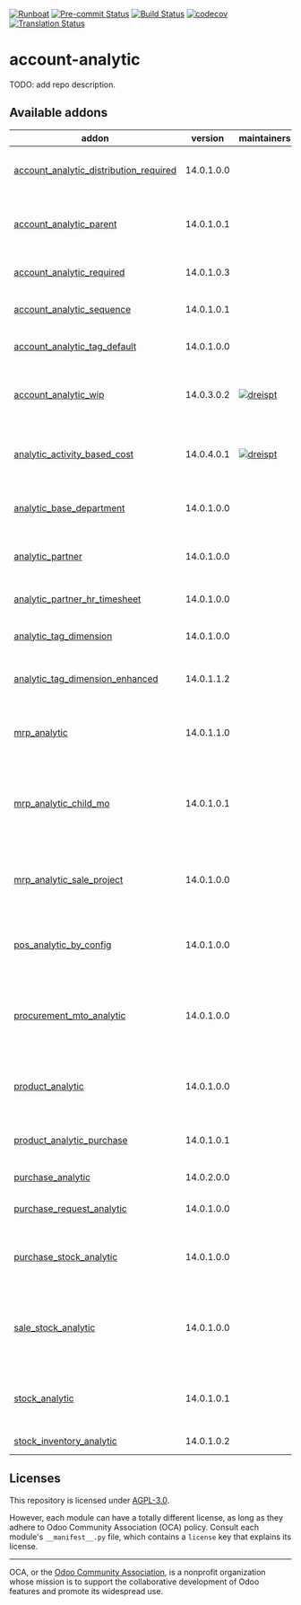 
[![Runboat](https://img.shields.io/badge/runboat-Try%20me-875A7B.png)](https://runboat.odoo-community.org/builds?repo=OCA/account-analytic&target_branch=14.0)
[![Pre-commit Status](https://github.com/OCA/account-analytic/actions/workflows/pre-commit.yml/badge.svg?branch=14.0)](https://github.com/OCA/account-analytic/actions/workflows/pre-commit.yml?query=branch%3A14.0)
[![Build Status](https://github.com/OCA/account-analytic/actions/workflows/test.yml/badge.svg?branch=14.0)](https://github.com/OCA/account-analytic/actions/workflows/test.yml?query=branch%3A14.0)
[![codecov](https://codecov.io/gh/OCA/account-analytic/branch/14.0/graph/badge.svg)](https://codecov.io/gh/OCA/account-analytic)
[![Translation Status](https://translation.odoo-community.org/widgets/account-analytic-14-0/-/svg-badge.svg)](https://translation.odoo-community.org/engage/account-analytic-14-0/?utm_source=widget)

<!-- /!\ do not modify above this line -->

# account-analytic

TODO: add repo description.

<!-- /!\ do not modify below this line -->

<!-- prettier-ignore-start -->

[//]: # (addons)

Available addons
----------------
addon | version | maintainers | summary
--- | --- | --- | ---
[account_analytic_distribution_required](account_analytic_distribution_required/) | 14.0.1.0.0 |  | Account Analytic Distribution Required
[account_analytic_parent](account_analytic_parent/) | 14.0.1.0.1 |  | This module reintroduces the hierarchy to the analytic accounts.
[account_analytic_required](account_analytic_required/) | 14.0.1.0.3 |  | Account Analytic Required
[account_analytic_sequence](account_analytic_sequence/) | 14.0.1.0.1 |  | Restore the analytic account sequence
[account_analytic_tag_default](account_analytic_tag_default/) | 14.0.1.0.0 |  | Set default tags on analytic accounts.
[account_analytic_wip](account_analytic_wip/) | 14.0.3.0.2 | [![dreispt](https://github.com/dreispt.png?size=30px)](https://github.com/dreispt) | Track and report WIP and Variances based on Analytic Items
[analytic_activity_based_cost](analytic_activity_based_cost/) | 14.0.4.0.1 | [![dreispt](https://github.com/dreispt.png?size=30px)](https://github.com/dreispt) | Assign overhead costs to activities, using Analytic Items
[analytic_base_department](analytic_base_department/) | 14.0.1.0.0 |  | Add relationshet between Analytic and Department
[analytic_partner](analytic_partner/) | 14.0.1.0.0 |  | Search and group analytic entries by partner
[analytic_partner_hr_timesheet](analytic_partner_hr_timesheet/) | 14.0.1.0.0 |  | Classify HR activities by partner
[analytic_tag_dimension](analytic_tag_dimension/) | 14.0.1.0.0 |  | Group Analytic Entries by Dimensions
[analytic_tag_dimension_enhanced](analytic_tag_dimension_enhanced/) | 14.0.1.1.2 |  | Analytic Accounts Dimensions Enhanced
[mrp_analytic](mrp_analytic/) | 14.0.1.1.0 |  | Adds the analytic account to the production order
[mrp_analytic_child_mo](mrp_analytic_child_mo/) | 14.0.1.0.1 |  | Carry the Manufacturing Order Analytic Account to the generated Manufacturing Orders
[mrp_analytic_sale_project](mrp_analytic_sale_project/) | 14.0.1.0.0 |  | Carry the Sales Order Analytic Account to the generated Manufacturing Orders
[pos_analytic_by_config](pos_analytic_by_config/) | 14.0.1.0.0 |  | Use analytic account defined on POS configuration for POS orders
[procurement_mto_analytic](procurement_mto_analytic/) | 14.0.1.0.0 |  | This module sets analytic account in purchase order line from sale order analytic account
[product_analytic](product_analytic/) | 14.0.1.0.0 |  | Add analytic account on products and product categories
[product_analytic_purchase](product_analytic_purchase/) | 14.0.1.0.1 |  | Glue module between purchase and product_analytic
[purchase_analytic](purchase_analytic/) | 14.0.2.0.0 |  | Purchase Analytic
[purchase_request_analytic](purchase_request_analytic/) | 14.0.1.0.0 |  | Purchase Request Analytic
[purchase_stock_analytic](purchase_stock_analytic/) | 14.0.1.0.0 |  | Copies the analytic account of the purchase order item to the stock move
[sale_stock_analytic](sale_stock_analytic/) | 14.0.1.0.0 |  | Copies the analytic account of the sale order and the analytic tags of the sale order line to the stock move
[stock_analytic](stock_analytic/) | 14.0.1.0.1 |  | Adds an analytic account and analytic tags in stock move
[stock_inventory_analytic](stock_inventory_analytic/) | 14.0.1.0.2 |  | Stock Inventory Analytic

[//]: # (end addons)

<!-- prettier-ignore-end -->

## Licenses

This repository is licensed under [AGPL-3.0](LICENSE).

However, each module can have a totally different license, as long as they adhere to Odoo Community Association (OCA)
policy. Consult each module's `__manifest__.py` file, which contains a `license` key
that explains its license.

----
OCA, or the [Odoo Community Association](http://odoo-community.org/), is a nonprofit
organization whose mission is to support the collaborative development of Odoo features
and promote its widespread use.
